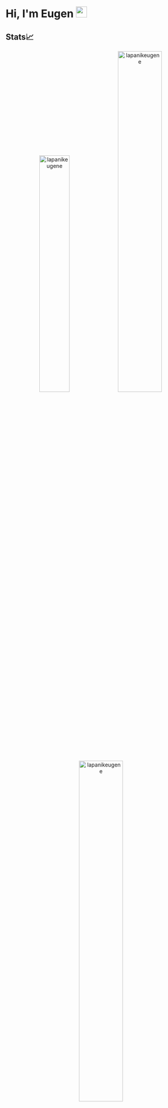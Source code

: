# Hi, I'm Eugen <img src="https://github.com/TheDudeThatCode/TheDudeThatCode/blob/master/Assets/Hi.gif" width="29px">



## Stats📈
<p align="center">
<img width="40%" src="https://github-readme-stats.vercel.app/api/top-langs?username=lapanikeugene&show_icons=true&theme=dracula&title_color=ff8000&text_color=ffffff&bg_color=6a6a6a&locale=en&layout=compact&hide_border=true" alt="lapanikeugene" /> 
<img width="48%" src="https://github-readme-stats.vercel.app/api?username=lapanikeugene&show_icons=true&theme=dracula&title_color=ff8000&text_color=ffffff&bg_color=6a6a6a&locale=en&hide_border=true" alt="lapanikeugene" />
<img width="48%" src="https://github-readme-streak-stats.herokuapp.com/?user=lapanikeugene&theme=highcontrast&hide_border=true" alt="lapanikeugene" />
</p>


<!--START_SECTION:activity-->
<!--END_SECTION:activity-->
